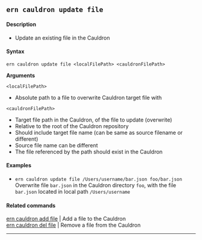 ## `ern cauldron update file`

#### Description

* Update an existing file in the Cauldron

#### Syntax

`ern cauldron update file <localFilePath> <cauldronFilePath>`

**Arguments**

`<localFilePath>`

* Absolute path to a file to overwrite Cauldron target file with

`<cauldronFilePath>`

* Target file path in the Cauldron, of the file to update (overwrite)
* Relative to the root of the Cauldron repository
* Should include target file name (can be same as source filename or different)
* Source file name can be different 
* The file referenced by the path should exist in the Cauldron

#### Examples

- `ern cauldron update file /Users/username/bar.json foo/bar.json`  
Overwrite file `bar.json` in the Cauldron directory `foo`, with the file `bar.json` located in local path `/Users/username`

#### Related commands

[ern cauldron add file] | Add a file to the Cauldron   
[ern cauldron del file] | Remove a file from the Cauldron

___  
[ern cauldron add file]: ../add/file.md
[ern cauldron del file]: ../del/file.md